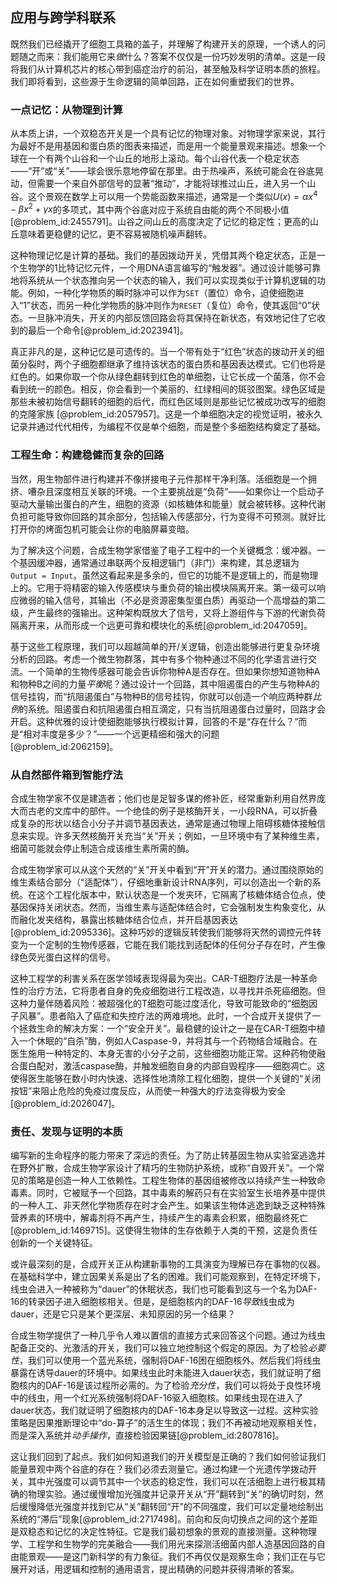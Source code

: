 ## 应用与跨学科联系

既然我们已经撬开了细胞工具箱的盖子，并理解了构建开关的原理，一个诱人的问题随之而来：我们能用它来*做*什么？答案不仅仅是一份巧妙发明的清单。这是一段将我们从计算机芯片的核心带到癌症治疗的前沿，甚至触及科学证明本质的旅程。我们即将看到，这些源于生命逻辑的简单回路，正在如何重塑我们的世界。

### 一点记忆：从物理到计算

从本质上讲，一个双稳态开关是一个具有记忆的物理对象。对物理学家来说，其行为最好不是用基因和蛋白质的图表来描述，而是用一个能量景观来描述。想象一个球在一个有两个山谷和一个山丘的地形上滚动。每个山谷代表一个稳定状态——“开”或“关”——球会很乐意地停留在那里。由于热噪声，系统可能会在谷底晃动，但需要一个来自外部信号的显著“推动”，才能将球推过山丘，进入另一个山谷。这个景观在数学上可以用一个势能函数来描述，通常是一个类似$U(x) = \alpha x^4 - \beta x^2 + \gamma x$的多项式，其中两个谷底对应于系统自由能的两个不同极小值 [@problem_id:2455791]。山谷之间山丘的高度决定了记忆的稳定性；更高的山丘意味着更稳健的记忆，更不容易被随机噪声翻转。

这种物理记忆是计算的基础。我们的基因拨动开关，凭借其两个稳定状态，正是一个生物学的1比特记忆元件，一个用DNA语言编写的“触发器”。通过设计能够可靠地将系统从一个状态推向另一个状态的输入，我们可以实现类似于计算机逻辑的功能。例如，一种化学物质的瞬时脉冲可以作为`SET`（置位）命令，迫使细胞进入“1”状态，而另一种化学物质的脉冲则作为`RESET`（复位）命令，使其返回“0”状态。一旦脉冲消失，开关的内部反馈回路会将其保持在新状态，有效地记住了它收到的最后一个命令[@problem_id:2023941]。

真正非凡的是，这种记忆是可遗传的。当一个带有处于“红色”状态的拨动开关的细菌分裂时，两个子细胞都继承了维持该状态的蛋白质和基因表达模式。它们也将是红色的。如果你取一个你从绿色翻转到红色的单细胞，让它长成一个菌落，你不会看到统一的颜色。相反，你会看到一个美丽的、红绿相间的斑驳图案。绿色区域是那些未被初始信号翻转的细胞的后代，而红色区域则是那些记忆被成功改写的细胞的克隆家族 [@problem_id:2057957]。这是一个单细胞决定的视觉证明，被永久记录并通过代代相传，为编程不仅是单个细胞，而是整个多细胞结构奠定了基础。

### 工程生命：构建稳健而复杂的回路

当然，用生物部件进行构建并不像拼接电子元件那样干净利落。活细胞是一个拥挤、嘈杂且深度相互关联的环境。一个主要挑战是“负荷”——如果你让一个启动子驱动大量输出蛋白的产生，细胞的资源（如核糖体和能量）就会被转移。这种代谢负担可能导致你回路的其余部分，包括输入传感部分，行为变得不可预测。就好比打开你的烤面包机可能会让你的电脑屏幕变暗。

为了解决这个问题，合成生物学家借鉴了电子工程中的一个关键概念：缓冲器。一个基因缓冲器，通常通过串联两个反相逻辑门（非门）来构建，其总逻辑为`Output = Input`。虽然这看起来是多余的，但它的功能不是逻辑上的，而是物理上的。它用于将精密的输入传感模块与重负荷的输出模块隔离开来。第一级可以响应微弱的输入信号，其输出（不必是资源密集型蛋白质）再驱动一个高增益的第二级，产生最终的强输出。这种架构既放大了信号，又将上游组件与下游的代谢负荷隔离开来，从而形成一个远更可靠和模块化的系统[@problem_id:2047059]。

基于这些工程原理，我们可以超越简单的开/关逻辑，创造出能够进行更复杂环境分析的回路。考虑一个微生物群落，其中有多个物种通过不同的化学语言进行交流。一个简单的生物传感器可能会告诉你物种A是否存在。但如果你想知道物种A和物种B之间的力量*平衡*呢？通过设计一个回路，其中阻遏蛋白的产生与物种A的信号挂钩，而“抗阻遏蛋白”与物种B的信号挂钩，你就可以创造一个响应两种群*比例*的系统。阻遏蛋白和抗阻遏蛋白相互滴定，只有当抗阻遏蛋白过量时，回路才会开启。这种优雅的设计使细胞能够执行模拟计算，回答的不是“存在什么？”而是“相对丰度是多少？”——一个远更精细和强大的问题[@problem_id:2062159]。

### 从自然部件箱到智能疗法

合成生物学家不仅是建造者；他们也是足智多谋的修补匠，经常重新利用自然界庞大而古老的文库中的部件。一个绝佳的例子是核酶开关，一小段RNA，可以折叠成复杂的形状以结合小分子并调节基因表达，通常是通过物理上阻碍核糖体接触信息来实现。许多天然核酶开关充当“关”开关；例如，一旦环境中有了某种维生素，细菌可能就会停止制造合成该维生素所需的酶。

合成生物学家可以从这个天然的“关”开关中看到“开”开关的潜力。通过围绕原始的维生素结合部分（“适配体”），仔细地重新设计RNA序列，可以创造出一个新的系统。在这个工程化版本中，默认状态是一个发夹环，它隔离了核糖体结合位点，使基因保持关闭状态。然而，当维生素与适配体结合时，它会强制发生构象变化，从而融化发夹结构，暴露出核糖体结合位点，并开启基因表达[@problem_id:2095336]。这种巧妙的逻辑反转使我们能够将天然的调控元件转变为一个定制的生物传感器，它能在我们能找到适配体的任何分子存在时，产生像绿色荧光蛋白这样的信号。

这种工程学的利害关系在医学领域表现得最为突出。CAR-T细胞疗法是一种革命性的治疗方法，它将患者自身的免疫细胞进行工程改造，以寻找并杀死癌细胞。但这种力量伴随着风险：被超强化的T细胞可能过度活化，导致可能致命的“细胞因子风暴”。患者陷入了癌症和失控疗法的两难境地。此时，一个合成开关提供了一个拯救生命的解决方案：一个“安全开关”。最稳健的设计之一是在CAR-T细胞中植入一个休眠的“自杀”酶，例如人Caspase-9，并将其与一个药物结合域融合。在医生施用一种特定的、本身无害的小分子之前，这些细胞功能正常。这种药物使融合蛋白配对，激活caspase酶，并触发细胞自身的内部自毁程序——细胞凋亡。这使得医生能够在数小时内快速、选择性地清除工程化细胞，提供一个关键的“关闭按钮”来阻止危险的免疫过度反应，从而使一种强大的疗法变得极为安全[@problem_id:2026047]。

### 责任、发现与证明的本质

编写新的生命程序的能力带来了深远的责任。为了防止转基因生物从实验室逃逸并在野外扩散，合成生物学家设计了精巧的生物防护系统，或称“自毁开关”。一个常见的策略是创造一种人工依赖性。工程生物体的基因组被修改以持续产生一种致命毒素。同时，它被赋予一个回路，其中毒素的解药只有在实验室生长培养基中提供的一种人工、非天然化学物质存在时才会产生。如果该生物体逃逸到缺乏这种特殊营养素的环境中，解毒剂将不再产生，持续产生的毒素会积累，细胞最终死亡[@problem_id:1469715]。这使得生物体的生存依赖于人类的干预，这是负责任创新的一个关键特征。

或许最深刻的是，合成开关正从构建新事物的工具演变为理解已存在事物的仪器。在基础科学中，建立因果关系是出了名的困难。我们可能观察到，在特定环境下，线虫会进入一种被称为“dauer”的休眠状态，我们也可能看到这与一个名为DAF-16的转录因子进入细胞核相关。但是，是细胞核内的DAF-16*导致*线虫成为dauer，还是它只是某个更深层、未知原因的另一个结果？

合成生物学提供了一种几乎令人难以置信的直接方式来回答这个问题。通过为线虫配备正交的、光激活的开关，我们可以独立地控制这个假定的原因。为了检验*必要性*，我们可以使用一个蓝光系统，强制将DAF-16困在细胞核外。然后我们将线虫暴露在诱导dauer的环境中。如果线虫此时未能进入dauer状态，我们就证明了细胞核内的DAF-16是该过程所必需的。为了检验*充分性*，我们可以将处于良性环境中的线虫，用一个红光系统强制将DAF-16驱入细胞核。如果线虫现在进入了dauer状态，我们就证明了细胞核内的DAF-16本身足以导致这一过程。这种实验策略是因果推断理论中“do-算子”的活生生的体现；我们不再被动地观察相关性，而是深入系统并*动手操作*，直接检验因果链[@problem_id:2807816]。

这让我们回到了起点。我们如何知道我们的开关模型是正确的？我们如何验证我们能量景观中两个谷底的存在？我们必须去测量它。通过构建一个光遗传学拨动开关，其中光强度可以调节其中一个状态的稳定性，我们可以在活细胞上进行极其精确的物理实验。通过缓慢增加光强度并记录开关从“开”翻转到“关”的确切时刻，然后缓慢降低光强度并找到它从“关”翻转回“开”的不同强度，我们可以定量地绘制出系统的“滞后”现象[@problem_id:2717498]。前向和反向切换点之间的这个差距是双稳态和记忆的决定性特征。它是我们最初想象的景观的直接测量。这种物理学、工程学和生物学的完美融合——我们用光来探测活细菌内部人造基因回路的自由能景观——是这门新科学的有力象征。我们不再仅仅是观察生命；我们正在与它展开对话，用逻辑和控制的通用语言，提出精确的问题并获得清晰的答案。